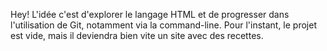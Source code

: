 Hey!
L'idée c'est d'explorer le langage HTML et de progresser dans l'utilisation de Git, notamment via la command-line.
Pour l'instant, le projet est vide, mais il deviendra bien vite un site avec des recettes.
